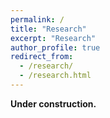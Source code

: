 ```yaml
---
permalink: /
title: "Research"
excerpt: "Research"
author_profile: true
redirect_from: 
  - /research/
  - /research.html
---
```


**Under construction.**

